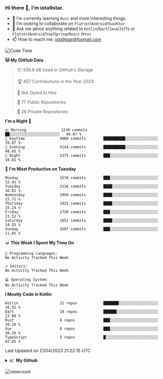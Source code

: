 ### Hi there 👋, I'm iota9star.

- 🌱 I’m currently learning `Rust` and more interesting things.
- 👯 I’m looking to collaborate on `Flutter`/`Android`/`Vue`/`Ktor`
- 💬 Ask me about anything related to `Kotlin`/`Dart`/`Java`/`JS`/`TS` or `Flutter`/`Android`/`Vue`/`Spring`/`React`
  /`Ktor`
- 📫 How to reach me: [iota9star@foxmail.com](iota9star@foxmail.com)



<!--START_SECTION:waka-->
![Code Time](http://img.shields.io/badge/Code%20Time-3%2C090%20hrs%2054%20mins-blue)

**🐱 My GitHub Data** 

> 📦 936.6 kB Used in GitHub's Storage 
 > 
> 🏆 457 Contributions in the Year 2023
 > 
> 🚫 Not Opted to Hire
 > 
> 📜 77 Public Repositories 
 > 
> 🔑 26 Private Repositories 
 > 
**I'm a Night 🦉** 

```text
🌞 Morning                1230 commits        ██░░░░░░░░░░░░░░░░░░░░░░░   09.67 % 
🌆 Daytime                4969 commits        ██████████░░░░░░░░░░░░░░░   39.07 % 
🌃 Evening                5144 commits        ██████████░░░░░░░░░░░░░░░   40.45 % 
🌙 Night                  1375 commits        ███░░░░░░░░░░░░░░░░░░░░░░   10.81 % 
```
📅 **I'm Most Productive on Tuesday** 

```text
Monday                   1578 commits        ███░░░░░░░░░░░░░░░░░░░░░░   12.41 % 
Tuesday                  2138 commits        ████░░░░░░░░░░░░░░░░░░░░░   16.81 % 
Wednesday                1999 commits        ████░░░░░░░░░░░░░░░░░░░░░   15.72 % 
Thursday                 1925 commits        ████░░░░░░░░░░░░░░░░░░░░░   15.14 % 
Friday                   1720 commits        ███░░░░░░░░░░░░░░░░░░░░░░   13.52 % 
Saturday                 1851 commits        ████░░░░░░░░░░░░░░░░░░░░░   14.55 % 
Sunday                   1507 commits        ███░░░░░░░░░░░░░░░░░░░░░░   11.85 % 
```


📊 **This Week I Spent My Time On** 

```text
💬 Programming Languages: 
No Activity Tracked This Week

🔥 Editors: 
No Activity Tracked This Week

💻 Operating System: 
No Activity Tracked This Week
```

**I Mostly Code in Kotlin** 

```text
Kotlin                   21 repos            ███████░░░░░░░░░░░░░░░░░░   26.92 % 
Dart                     18 repos            ██████░░░░░░░░░░░░░░░░░░░   23.08 % 
Rust                     8 repos             ███░░░░░░░░░░░░░░░░░░░░░░   10.26 % 
Vue                      8 repos             ███░░░░░░░░░░░░░░░░░░░░░░   10.26 % 
TypeScript               3 repos             █░░░░░░░░░░░░░░░░░░░░░░░░   03.85 % 
```




 Last Updated on 21/04/2023 21:22:15 UTC
<!--END_SECTION:waka-->

<details>
  <summary><b>📈&nbsp;&nbsp;My Github</b></summary>
  <br>
  <img src='https://github-profile-trophy.vercel.app/?username=iota9star'>
  <img src='https://bad-apple-github-readme.vercel.app/api?show_bg=1&username=iota9star&hide_title=true'>
  <img src='http://cr-skills-chart-widget.azurewebsites.net/api/api?username=iota9star'>
</details>


![viewcount](https://count.getloli.com/get/@iota9star?theme=rule34)
